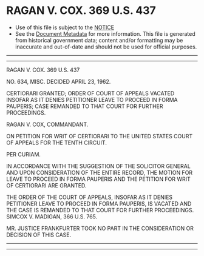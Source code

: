 ---
---

# RAGAN V. COX. 369 U.S. 437

* Use of this file is subject to the [NOTICE](https://github.com/publicdocs/notice/blob/master/NOTICE)
* See the [Document Metadata](../../../) for more information.
  This file is generated from historical government data; content and/or formatting may be inaccurate and out-of-date and should not be used for official purposes.

----------
----------

RAGAN V. COX. 369 U.S. 437

NO. 634, MISC.  DECIDED APRIL 23, 1962.

CERTIORARI GRANTED; ORDER OF COURT OF APPEALS VACATED INSOFAR AS IT DENIES PETITIONER LEAVE TO PROCEED IN FORMA PAUPERIS; CASE REMANDED TO THAT COURT FOR FURTHER PROCEEDINGS.

RAGAN V. COX, COMMANDANT.

ON PETITION FOR WRIT OF CERTIORARI TO THE UNITED STATES COURT OF APPEALS FOR THE TENTH CIRCUIT.

PER CURIAM.

IN ACCORDANCE WITH THE SUGGESTION OF THE SOLICITOR GENERAL AND UPON CONSIDERATION OF THE ENTIRE RECORD, THE MOTION FOR LEAVE TO PROCEED IN FORMA PAUPERIS AND THE PETITION FOR WRIT OF CERTIORARI ARE GRANTED.

THE ORDER OF THE COURT OF APPEALS, INSOFAR AS IT DENIES PETITIONER LEAVE TO PROCEED IN FORMA PAUPERIS, IS VACATED AND THE CASE IS REMANDED TO THAT COURT FOR FURTHER PROCEEDINGS.  SIMCOX V. MADIGAN, 366 U.S. 765.

MR. JUSTICE FRANKFURTER TOOK NO PART IN THE CONSIDERATION OR DECISION OF THIS CASE.


----------
----------


